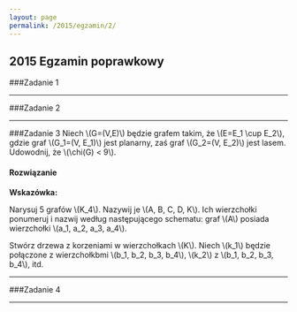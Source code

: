 ```yaml
---
layout: page
permalink: /2015/egzamin/2/
---
```


## 2015 Egzamin poprawkowy

###Zadanie 1

---

###Zadanie 2

---

###Zadanie 3
Niech \\(G=(V,E)\\) będzie grafem takim, że \\(E=E\_1 \cup E\_2\\), gdzie graf
\\(G\_1=(V, E\_1)\\) jest planarny, zaś graf \\(G\_2=(V, E\_2)\\) jest lasem.
Udowodnij, że \\(\chi(G) < 9\\).

<div data-collapse>
  <h4 class="collapsible">Rozwiązanie</h4>
  <div class="solution">
  <p>
    <b>Wskazówka:</b>
  </p>
  <p>
    Narysuj 5 grafów \(K_4\). Nazywij je \(A, B, C, D, K\). Ich wierzchołki
    ponumeruj i nazwij według następującego schematu: graf \(A\) posiada
    wierzchołki \(a_1, a_2, a_3, a_4\).
  </p>
  <p>
    Stwórz drzewa z korzeniami w wierzchołkach \(K\). Niech \(k_1\) będzie
    połączone z wierzchołkbmi \(b_1, b_2, b_3, b_4\),
    \(k_2\) z \(b_1, b_2, b_3, b_4\), itd.
  </p>
  </div>
</div>

---

###Zadanie 4

---

